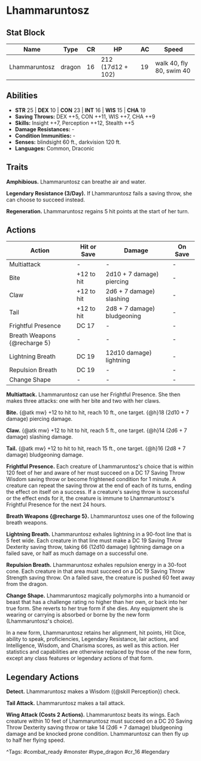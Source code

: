 # Lhammaruntosz

## Stat Block

| Name | Type | CR | HP | AC | Speed |
|------|------|----|----|----|-------|
| Lhammaruntosz | dragon | 16 | 212 (17d12 + 102) | 19 | walk 40, fly 80, swim 40 |

## Abilities

- **STR** 25 | **DEX** 10 | **CON** 23 | **INT** 16 | **WIS** 15 | **CHA** 19
- **Saving Throws:** DEX ++5, CON ++11, WIS ++7, CHA ++9  
- **Skills:** Insight ++7, Perception ++12, Stealth ++5  
- **Damage Resistances:** -  
- **Condition Immunities:** -  
- **Senses:** blindsight 60 ft., darkvision 120 ft.  
- **Languages:** Common, Draconic

## Traits

**Amphibious.** Lhammaruntosz can breathe air and water.

**Legendary Resistance (3/Day).** If Lhammaruntosz fails a saving throw, she can choose to succeed instead.

**Regeneration.** Lhammaruntosz regains 5 hit points at the start of her turn.


## Actions

| Action | Hit or Save | Damage | On Save |
|--------|--------------|--------|----------|
| Multiattack | - | - | - |
| Bite | +12 to hit | 2d10 + 7 damage) piercing | - |
| Claw | +12 to hit | 2d6 + 7 damage) slashing | - |
| Tail | +12 to hit | 2d8 + 7 damage) bludgeoning | - |
| Frightful Presence | DC 17 | - | - |
| Breath Weapons {@recharge 5} | - | - | - |
| Lightning Breath | DC 19 | 12d10 damage) lightning | - |
| Repulsion Breath | DC 19 | - | - |
| Change Shape | - | - | - |

**Multiattack.** Lhammaruntosz can use her Frightful Presence. She then makes three attacks: one with her bite and two with her claws.

**Bite.** {@atk mw} +12 to hit to hit, reach 10 ft., one target. {@h}18 (2d10 + 7 damage) piercing damage.

**Claw.** {@atk mw} +12 to hit to hit, reach 5 ft., one target. {@h}14 (2d6 + 7 damage) slashing damage.

**Tail.** {@atk mw} +12 to hit to hit, reach 15 ft., one target. {@h}16 (2d8 + 7 damage) bludgeoning damage.

**Frightful Presence.** Each creature of Lhammaruntosz's choice that is within 120 feet of her and aware of her must succeed on a DC 17 Saving Throw Wisdom saving throw or become frightened condition for 1 minute. A creature can repeat the saving throw at the end of each of its turns, ending the effect on itself on a success. If a creature's saving throw is successful or the effect ends for it, the creature is immune to Lhammaruntosz's Frightful Presence for the next 24 hours.

**Breath Weapons {@recharge 5}.** Lhammaruntosz uses one of the following breath weapons.

**Lightning Breath.** Lhammaruntosz exhales lightning in a 90-foot line that is 5 feet wide. Each creature in that line must make a DC 19 Saving Throw Dexterity saving throw, taking 66 (12d10 damage) lightning damage on a failed save, or half as much damage on a successful one.

**Repulsion Breath.** Lhammaruntosz exhales repulsion energy in a 30-foot cone. Each creature in that area must succeed on a DC 19 Saving Throw Strength saving throw. On a failed save, the creature is pushed 60 feet away from the dragon.

**Change Shape.** Lhammaruntosz magically polymorphs into a humanoid or beast that has a challenge rating no higher than her own, or back into her true form. She reverts to her true form if she dies. Any equipment she is wearing or carrying is absorbed or borne by the new form (Lhammaruntosz's choice).

In a new form, Lhammaruntosz retains her alignment, hit points, Hit Dice, ability to speak, proficiencies, Legendary Resistance, lair actions, and Intelligence, Wisdom, and Charisma scores, as well as this action. Her statistics and capabilities are otherwise replaced by those of the new form, except any class features or legendary actions of that form.

## Legendary Actions

**Detect.** Lhammaruntosz makes a Wisdom ({@skill Perception}) check.

**Tail Attack.** Lhammaruntosz makes a tail attack.

**Wing Attack (Costs 2 Actions).** Lhammaruntosz beats its wings. Each creature within 10 feet of Lhammaruntosz must succeed on a DC 20 Saving Throw Dexterity saving throw or take 14 (2d6 + 7 damage) bludgeoning damage and be knocked prone condition. Lhammaruntosz can then fly up to half her flying speed.



^Tags: #combat_ready #monster #type_dragon #cr_16 #legendary